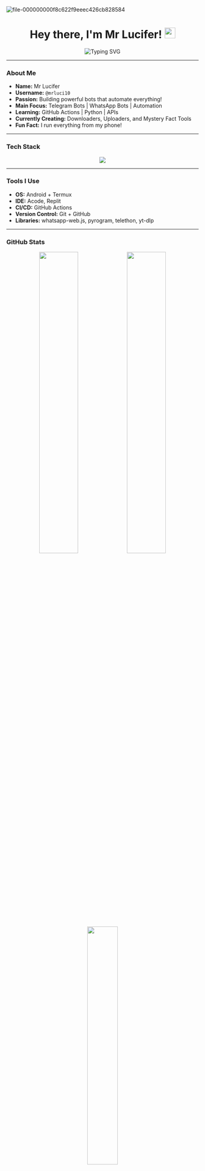 <img src="https://i.ibb.co/gM3X638d/file-000000000f8c622f9eeec426cb828584.png" alt="file-000000000f8c622f9eeec426cb828584" border="0">

<h1 align="center">Hey there, I'm Mr Lucifer! <img src="https://media.giphy.com/media/hvRJCLFzcasrR4ia7z/giphy.gif" width="28"></h1>

<p align="center">
  <img src="https://readme-typing-svg.demolab.com?font=Fira+Code&duration=3000&pause=500&color=F7971E&center=true&vCenter=true&width=435&lines=Bot+Developer+%7C+Telegram+%7C+WhatsApp+%7C+GitHub+Actions+Fan" alt="Typing SVG" />
</p>

---

### **About Me**

- **Name:** Mr Lucifer  
- **Username:** `@mrluci10`  
- **Passion:** Building powerful bots that automate everything!  
- **Main Focus:** Telegram Bots | WhatsApp Bots | Automation  
- **Learning:** GitHub Actions | Python | APIs  
- **Currently Creating:** Downloaders, Uploaders, and Mystery Fact Tools  
- **Fun Fact:** I run everything from my phone!

---

### **Tech Stack**

<div align="center">
  <img src="https://skillicons.dev/icons?i=python,js,nodejs,html,css,github,git,linux,termux,replit" />
</div>

---

### **Tools I Use**

- **OS:** Android + Termux  
- **IDE:** Acode, Replit  
- **CI/CD:** GitHub Actions  
- **Version Control:** Git + GitHub  
- **Libraries:** whatsapp-web.js, pyrogram, telethon, yt-dlp  

---

### **GitHub Stats**

<p align="center">
  <img src="https://github-readme-stats.vercel.app/api?username=mrluci10&show_icons=true&theme=radical" width="45%" />
  <img src="https://github-readme-streak-stats.herokuapp.com/?user=mrluci10&theme=radical" width="45%" />
</p>

<p align="center">
  <img src="https://github-readme-stats.vercel.app/api/top-langs/?username=mrluci10&layout=compact&theme=tokyonight" width="40%" />
</p>

---

### **Trophies**

<p align="center">
  <img src="https://github-profile-trophy.vercel.app/?username=mrluci10&theme=matrix&no-frame=true&column=6&margin-w=15" />
</p>

---

### **Connect With Me**

<p align="center">
  <a href="https://t.me/mrluci10"><img src="https://img.shields.io/badge/Telegram-2CA5E0?style=for-the-badge&logo=telegram&logoColor=white" /></a>
  <a href="https://github.com/mrluci10"><img src="https://img.shields.io/badge/GitHub-100000?style=for-the-badge&logo=github&logoColor=white" /></a>
</p>

---

> **“Automate the boring, dominate the code.”** – Mr Lucifer

---

